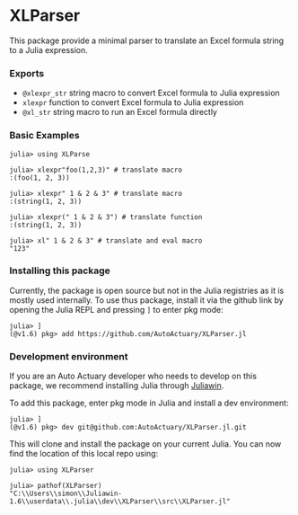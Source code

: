 # XLParser

This package provide a minimal parser to translate an Excel formula string to a Julia expression.

### Exports
- `@xlexpr_str` string macro to convert Excel formula to Julia expression
- `xlexpr` function to convert Excel formula to Julia expression
- `@xl_str` string macro to run an Excel formula directly 

### Basic Examples
```
julia> using XLParse

julia> xlexpr"foo(1,2,3)" # translate macro
:(foo(1, 2, 3))

julia> xlexpr" 1 & 2 & 3" # translate macro
:(string(1, 2, 3))

julia> xlexpr(" 1 & 2 & 3") # translate function
:(string(1, 2, 3))

julia> xl" 1 & 2 & 3" # translate and eval macro
"123"
```

### Installing this package

Currently, the package is open source but not in the Julia registries 
as it is mostly used internally. To use thus package, install it via 
the github link by opening the Julia REPL and pressing `]` to enter pkg mode:
```
julia> ] 
(@v1.6) pkg> add https://github.com/AutoActuary/XLParser.jl 
```

### Development environment
If you are an Auto Actuary developer who needs to develop on this package,
we recommend installing Julia through [Juliawin](https://github.com/heetbeet/juliawin).

To add this package, enter pkg mode in Julia and install a dev environment:
```
julia> ] 
(@v1.6) pkg> dev git@github.com:AutoActuary/XLParser.jl.git
```

This will clone and install the package on your current Julia. You can
now find the location of this local repo using:
```
julia> using XLParser 

julia> pathof(XLParser)
"C:\\Users\\simon\\Juliawin-1.6\\userdata\\.julia\\dev\\XLParser\\src\\XLParser.jl" 
```
